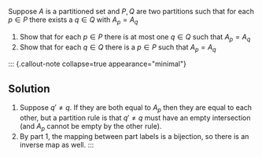Suppose $A$ is a partitioned set and $P,Q$ are two 
partitions such that for each $p \in P$ there exists a $q \in Q$ with $A_p=A_q$

1. Show that for each $p \in P$ there is at most one $q \in Q$ such that 
   $A_p = A_q$
2. Show that for each $q \in Q$ there is a $p \in P$ such that $A_p = A_q$

::: {.callout-note collapse=true appearance="minimal"}
## Solution
1. Suppose $q' \ne q$. If they are both equal to $A_p$ then they are equal to 
   each other, but a partition rule is that $q' \ne q$ must have an empty 
   intersection (and $A_p$ cannot be empty by the other rule).
2. By part 1, the mapping between part labels is a bijection, so there is an 
   inverse map as well.
:::
